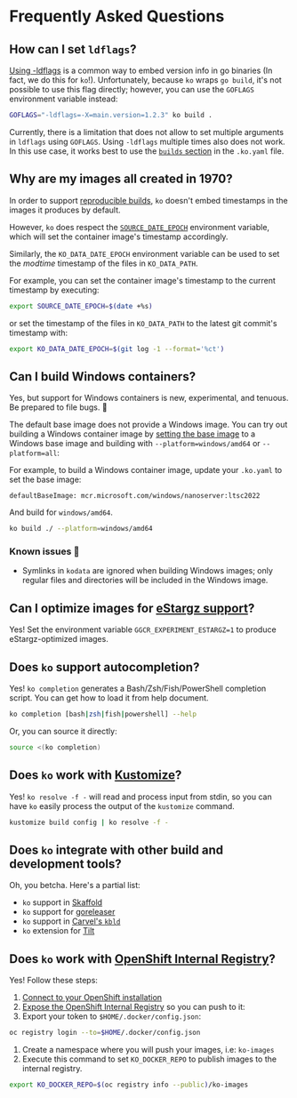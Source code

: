 # Frequently Asked Questions

## How can I set `ldflags`?

[Using -ldflags](https://blog.cloudflare.com/setting-go-variables-at-compile-time/) is a common way to embed version info in go binaries (In fact, we do this for `ko`!).
Unfortunately, because `ko` wraps `go build`, it's not possible to use this flag directly; however, you can use the `GOFLAGS` environment variable instead:

```sh
GOFLAGS="-ldflags=-X=main.version=1.2.3" ko build .
```

Currently, there is a limitation that does not allow to set multiple arguments in `ldflags` using `GOFLAGS`.
Using `-ldflags` multiple times also does not work.
In this use case, it works best to use the [`builds` section](./../configuration) in the `.ko.yaml` file.

## Why are my images all created in 1970?

In order to support [reproducible builds](https://reproducible-builds.org), `ko` doesn't embed timestamps in the images it produces by default.

However, `ko` does respect the [`SOURCE_DATE_EPOCH`](https://reproducible-builds.org/docs/source-date-epoch/) environment variable, which will set the container image's timestamp accordingly.

Similarly, the `KO_DATA_DATE_EPOCH` environment variable can be used to set the _modtime_ timestamp of the files in `KO_DATA_PATH`.

For example, you can set the container image's timestamp to the current timestamp by executing:

```sh
export SOURCE_DATE_EPOCH=$(date +%s)
```

or set the timestamp of the files in `KO_DATA_PATH` to the latest git commit's timestamp with:

```sh
export KO_DATA_DATE_EPOCH=$(git log -1 --format='%ct')
```

## Can I build Windows containers?

Yes, but support for Windows containers is new, experimental, and tenuous. Be prepared to file bugs. 🐛

The default base image does not provide a Windows image.
You can try out building a Windows container image by [setting the base image](./../configuration) to a Windows base image and building with `--platform=windows/amd64` or `--platform=all`:

For example, to build a Windows container image, update your `.ko.yaml` to set the base image:

```plaintext
defaultBaseImage: mcr.microsoft.com/windows/nanoserver:ltsc2022
```

And build for `windows/amd64`.

```sh
ko build ./ --platform=windows/amd64
```

### Known issues 🐛

- Symlinks in `kodata` are ignored when building Windows images; only regular files and directories will be included in the Windows image.

## Can I optimize images for [eStargz support](https://github.com/containerd/stargz-snapshotter/blob/v0.7.0/docs/stargz-estargz.md)?

Yes! Set the environment variable `GGCR_EXPERIMENT_ESTARGZ=1` to produce eStargz-optimized images.

## Does `ko` support autocompletion?

Yes! `ko completion` generates a Bash/Zsh/Fish/PowerShell completion script.
You can get how to load it from help document.

```sh
ko completion [bash|zsh|fish|powershell] --help
```

Or, you can source it directly:

```bash
source <(ko completion)
```

## Does `ko` work with [Kustomize](https://kustomize.io/)?

Yes! `ko resolve -f -` will read and process input from stdin, so you can have `ko` easily process the output of the `kustomize` command.

```sh
kustomize build config | ko resolve -f -
```

## Does `ko` integrate with other build and development tools?

Oh, you betcha. Here's a partial list:

- `ko` support in [Skaffold](https://skaffold.dev/docs/pipeline-stages/builders/ko/)
- `ko` support for [goreleaser](https://goreleaser.com/customization/ko/)
- `ko` support in [Carvel's `kbld`](https://carvel.dev/kbld/docs/latest/config/#ko)
- `ko` extension for [Tilt](https://github.com/tilt-dev/tilt-extensions/tree/master/ko)

## Does `ko` work with [OpenShift Internal Registry](https://access.redhat.com/documentation/en-us/openshift_container_platform/4.11/html/registry/registry-overview#registry-integrated-openshift-registry_registry-overview)?

Yes! Follow these steps:

1. [Connect to your OpenShift installation](https://docs.openshift.com/container-platform/latest/cli_reference/openshift_cli/getting-started-cli.html#cli-logging-in_cli-developer-commands)
1. [Expose the OpenShift Internal Registry](https://docs.openshift.com/container-platform/latest/registry/securing-exposing-registry.html) so you can push to it:
1. Export your token to `$HOME/.docker/config.json`:

```sh
oc registry login --to=$HOME/.docker/config.json
```

1. Create a namespace where you will push your images, i.e: `ko-images`
1. Execute this command to set `KO_DOCKER_REPO` to publish images to the internal registry.

```sh
export KO_DOCKER_REPO=$(oc registry info --public)/ko-images
```

